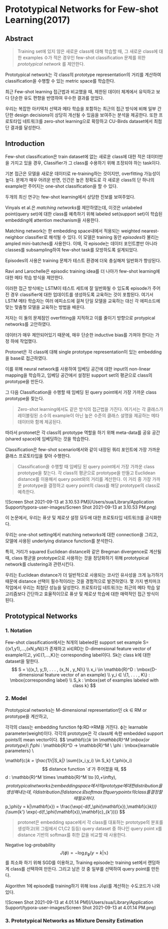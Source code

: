 # Prototypical Networks for Few-shot Learning(2017)

## Abstract

> Training set에 있지 않은 새로운 class에 대해 학습할 때, 그 새로운 class에 대한 examples 수가 적은 경우인 few-shot classification 문제를 위한 *prototypical network* 를 제안한다.

Prototypical network는 각 class의 prototype representation의 거리를 계산하여 classification을 수행할 수 있는 metric space를 학습한다.

최근 Few-shot learning 접근법과 비교했을 때, 제한된 데이터 체계에서 유익하고 보다 단순한 유도 편향을 반영하여 우수한 결과를 얻었다.

우리는 복잡한 아키텍처 선택과 메타 학습을 포함하는 최근의 접근 방식에 비해 일부 간단한 design decisions이 상당히 개선될 수 있음을 보여주는 분석을 제공한다. 또한 프로토타입 네트워크를 zero-shot learning으로 확장하고 CU-Birds dataset에서 최첨단 결과를 달성한다.

## Introduction

Few-shot classification은 train dataset에 없는 새로운 class에 대한 적은 데이터만을 가지고 있을 경우, Classifier가 그 class를 수용하기 위해 조정되야 하는 task이다.

기본 접근은 모델을 새로운 데이터로 re-training하는 것이지만, overfitting 가능성이 높다. 문제가 매우 어려운 반면, 인간은 높은 정확도로 각 새로운 class의 단 하나의 example만 주어지는 one-shot classification을 할 수 있다.

두개의 최신 연구는 few-shot learning에서 상당한 진보를 보여주었다. 

Vinyals et al.은 *matching networks*를 제안하였는데, 이것은 unlabeled point(query set)에 대한 class를 예측하기 위해 labeled set(support set)이 학습된 embedding에 attention mechanism을 사용한다.

Matching network는 한 embedding space내에서 적용되는 weighted nearest-neighbor classifier로 해석될 수 있다. 이 모델은 training 동안 *episodes*라 불리는 ampled mini-batches를 사용한다. 이때, 각 episode는 데이터 포인트뿐만 아니라 classes를 subsampling하여 few-shot task를 모방하도록 설계되었다. 

Episodes의 사용은 training 문제가 테스트 환경에 더욱 충실해져 일반화가 향상된다.

Ravi and Larochelle은 episodic training idea를 더 나아가 few-shot learning에 대한 메타 학습 방식을 제안한다.

이러한 접근 방식에는 LSTM이 테스트 세트에 잘 일반화될 수 있도록 episode가 주어진 경우 classifier에 대한 업데이트를 생성하도록 교육하는 것이 포함된다. 여기서 LSTM 메타 학습자는 여러 에피소드에 걸쳐 단일 모델을 교육하는 대신 각 에피소드에 맞는 맞춤형 모델을 교육하는 방법을 배운다.

저자는 이 둘의 문제점인 overfitting을 지적하고 이를 줄이기 방향으로 protypical networks를 고안하였다.

데이터가 매우 제안되어있기 때문에, 매우 단순한 inductive bias를 가져야 한다는 가정 하에 작업했다.

Protonet은 각 class에 대해 single prototype representation이 있는 embedding을 base로 접근하였다.

이를 위해 neural network를 사용하여 임베딩 공간에 대한 input의 non-linear mapping을 학습하고, 임베딩 공간에서 설정된 support set의 평균으로 class의 prototype을 만든다.

그 다음 Classification을 수행할 때 임베딩 된 query point에서 가장 가까운 class prototype을 찾는다.

> Zero-shot learning에서도 같은 방식의 접근법을 가진다. 여기서는 각 클래스가 레이블링된 소수의 example이 아닌 높은 수준의 클래스 설명을 제공하는 메타 데이터와 함께 제공된다.

따라서 protonet은 각 class의 prototype 역할을 하기 위해 meta-data를 공유 공간(shared space)에 임베딩하는 것을 학습한다.

Classification은 few-shot scenario에서와 같이 내장된 쿼리 포인트에 가장 가까운 클래스 프로토타입을 찾아 수행한다.

>Classification을 수행할 때 임베딩 된 query point에서 가장 가까운 class prototype을 찾는다. 각 class의 평균으로 prototype을 만들고 Euclidean distance를 이용해서 query point와의 거리를 계산한다. 이 거리 중 가장 가까운 prototype을 결정하고 query point의 class를 해당 prototype의 class로 예측한다.

![Screen Shot 2021-09-13 at 3.10.53 PM](/Users/sua/Library/Application Support/typora-user-images/Screen Shot 2021-09-13 at 3.10.53 PM.png)

이 논문에서, 우리는 퓨샷 및 제로샷 설정 모두에 대한 프로토타입 네트워크를 공식화한다.

우리는 one-shot setting에서 matching networks에 대한 connection을 그리고, 모델에 사용된 underlying distance function를 분석한다.

특히, 거리가 squared Euclidean distance와 같은 Bregman divergence로 계산될 때, class 평균을 prototype으로 사용하는 것을 정당화하기 위해 prototypical network를 clustering과 관련시킨다.

우리는 Euclidean distance가 더 일반적으로 사용되는 코사인 유사성을 크게 능가하기 때문에 distance 선택이 필수적이라는 것을 경험적으로 발견하였다. 몇 가지 벤치마크 작업에서 우리는 최첨단 성능을 달성한다. 프로토타입 네트워크는 최근의 메타 학습 알고리즘보다 간단하고 효율적이므로 퓨샷 및 제로샷 학습에 대한 매력적인 접근 방식이 된다.

## Prototypical Networks

### 1. Notation

Few-shot classification에서는 N개의 labeled된 support set example S={(x1,y1),...,(xN,yN)}가 존재하고 xi∈RD는 D-dimensional feature vector of example이고, yi∈{1,...,K}는 corresponding label이다. Sk는 class k에 대한 dataset을 말한다. 
$$
S = \{(x_1, y_1), . . . , (x_N , y_N)\} \\
x_i \in \mathbb{R}^D : \mbox{D-dimensional feature vector of an example} \\
y_i ∈ \{1, . . . , K\} : \mbox{corresponding label} \\
S_k  : \mbox{set of examples labeled with class k}
$$


### 2. Model

Prototypical networks는 M-dimensional representation인 ck ∈ RM or prototype을 계산하고, 

각각의 class는 embedding function fϕ:RD→RM을 거친다. ϕ는 learnable parameter(weight)이다. 각각의 prototype은 각 class에 속한 embedded support points의 mean vector이다.
$$
\mathbf{c}_k \in \mathbb{R}^M \mbox{or prototype}\\
f_\phi : \mathbb{R}^D → \mathbb{R}^M \\
\phi : \mbox{learnable parameters} \\

\mathbf{c}_k = \frac{1}{|S_k|} \sum_{(x_i,y_i) \in S_k} f_\phi(x_i)
$$
distance function `d`가 주어졌을 때, 
$$
d : \mathbb{R}^M \times \mathbb{R}^M \to [0,+\infty),
$$
prototypical networks는 embedding space에서의 prototype에 대한 distribution을 생성해 내는데, 이 distribution은 distance로 softmax한 query point x의 class를 결정할 때 필요하다.
$$
p_\phi(y = k|\mathbf{x}) = \frac{\exp(-d(f_\phi(\mathbf{x}),\mathbf{c}_k))}{\sum_{k'} \exp(-d(f_\phi(\mathbf{x}),\mathbf{c}_{k'}))}
$$

>protonet은 embedding space에서 각 class를 대표하는 prototype의 분포를 생성하고(위 그림에서 C1,C2 등등) query dataset 중 하나인 query point x를 distance 기반의 softmax를 취한 값을 비교할 때 사용한다.

Negative log-probability 
$$
J(ϕ)= −\log p_ϕ(y=k|\mathbb{x})
$$
를 최소화 하기 위해 SGD를 이용하고, Training episode는 training set에서 랜덤하게 class를 선택하여 만든다. 그리고 남은 것 중 일부를 선택하여 query point를 만든다. 

Algorithm 1에 episode를 training하기 위해  loss J(φ)를 계산하는 수도코드가 나와있다.

![Screen Shot 2021-09-13 at 4.01.14 PM](/Users/sua/Library/Application Support/typora-user-images/Screen Shot 2021-09-13 at 4.01.14 PM.png)

### 3. Prototypical Networks as Mixture Density Estimation

